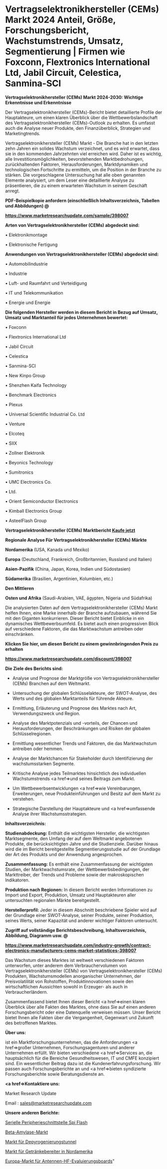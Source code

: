 # Vertragselektronikhersteller (CEMs) Markt 2024 Anteil, Größe, Forschungsbericht, Wachstumstrends, Umsatz, Segmentierung | Firmen wie Foxconn, Flextronics International Ltd, Jabil Circuit, Celestica, Sanmina-SCI

<strong>Vertragselektronikhersteller (CEMs) Markt 2024-2030: Wichtige Erkenntnisse und Erkenntnisse</strong>

Der Vertragselektronikhersteller (CEMs)-Bericht bietet detaillierte Profile der Hauptakteure, um einen klaren Überblick über die Wettbewerbslandschaft des Vertragselektronikhersteller (CEMs)-Outlook zu erhalten. Es umfasst auch die Analyse neuer Produkte, den Finanzüberblick, Strategien und Marketingtrends.

Vertragselektronikhersteller (CEMs) Markt - Die Branche hat in den letzten zehn Jahren ein solides Wachstum verzeichnet, und es wird erwartet, dass sie in den kommenden Jahrzehnten viel erreichen wird. Daher ist es wichtig, alle Investitionsmöglichkeiten, bevorstehenden Marktbedrohungen, zurückhaltenden Faktoren, Herausforderungen, Marktdynamiken und technologischen Fortschritte zu ermitteln, um die Position in der Branche zu stärken. Die vorgeschlagene Untersuchung hat alle oben genannten Elemente analysiert, um dem Leser eine detaillierte Analyse zu präsentieren, die zu einem erwarteten Wachstum in seinem Geschäft anregt.



<strong><b>PDF-Beispielkopie anfordern (einschließlich Inhaltsverzeichnis, Tabellen und Abbildungen) @ </b></strong>

<strong><a href=https://www.marketresearchupdate.com/sample/398007>

<strong>https://www.marketresearchupdate.com/sample/398007</u></a></strong></strong>



<strong>Arten von Vertragselektronikhersteller (CEMs) abgedeckt sind:</strong>

• Elektronikmontage

• Elektronische Fertigung



<strong>Anwendungen von Vertragselektronikhersteller (CEMs) abgedeckt sind:</strong>

• Automobilindustrie

• Industrie

• Luft- und Raumfahrt und Verteidigung

• IT und Telekommunikation

• Energie und Energie



<strong>Die folgenden Hersteller werden in diesem Bericht in Bezug auf Umsatz, Umsatz und Marktanteil für jedes Unternehmen bewertet:</strong>

• Foxconn

• Flextronics International Ltd

• Jabil Circuit

• Celestica

• Sanmina-SCI

• New Kinpo Group

• Shenzhen Kaifa Technology

• Benchmark Electronics

• Plexus

• Universal Scientific Industrial Co. Ltd

• Venture

• Elcoteq

• SIIX

• Zollner Elektronik

• Beyonics Technology

• Sumitronics

• UMC Electronics Co.

• Ltd.

• Orient Semiconductor Electronics

• Kimball Electronics Group

• AsteelFlash Group



<strong>Vertragselektronikhersteller (CEMs) Marktbericht <a href=https://www.marketresearchupdate.com/buynow/398007>Kaufe jetzt</a></strong>



<strong>Regionale Analyse Für Vertragselektronikhersteller (CEMs) Märkte</strong>



<strong>Nordamerika</strong> (USA, Kanada und Mexiko)



<strong>Europa</strong> (Deutschland, Frankreich, Großbritannien, Russland und Italien)



<strong>Asien-Pazifik</strong> (China, Japan, Korea, Indien und Südostasien)



<strong>Südamerika</strong> (Brasilien, Argentinien, Kolumbien, etc.)



<strong>Den Mittleren</strong> 

<strong>Osten und Afrika</strong> (Saudi-Arabien, VAE, ägypten, Nigeria und Südafrika)

Die analysierten Daten auf dem Vertragselektronikhersteller (CEMs) Markt helfen Ihnen, eine Marke innerhalb der Branche aufzubauen, während Sie mit den Giganten konkurrieren. Dieser Bericht bietet Einblicke in ein dynamisches Wettbewerbsumfeld. Es bietet auch einen progressiven Blick auf verschiedene Faktoren, die das Marktwachstum antreiben oder einschränken.



<strong>Klicken Sie hier, um diesen Bericht zu einem gewinnbringenden Preis zu erhalten
</strong>

<strong><a href=https://www.marketresearchupdate.com/discount/398007>https://www.marketresearchupdate.com/discount/398007</b></u></strong></a>



<strong>Die Ziele des Berichts sind:</strong>

- Analyse und Prognose der Marktgröße von Vertragselektronikhersteller (CEMs) Branchen auf dem Weltmarkt.

- Untersuchung der globalen Schlüsselakteure, der SWOT-Analyse, des Werts und des globalen Marktanteils für führende Akteure.

- Ermittlung, Erläuterung und Prognose des Marktes nach Art, Verwendungszweck und Region.

- Analyse des Marktpotenzials und -vorteils, der Chancen und Herausforderungen, der Beschränkungen und Risiken der globalen Schlüsselregionen.

- Ermittlung wesentlicher Trends und Faktoren, die das Marktwachstum antreiben oder hemmen.

- Analyse der Marktchancen für Stakeholder durch Identifizierung der wachstumsstarken Segmente.

- Kritische Analyse jedes Teilmarktes hinsichtlich des individuellen Wachstumstrends <a href=>und</a> seines Beitrags zum Markt.

- Um Wettbewerbsentwicklungen <a href=>wie</a> Vereinbarungen, Erweiterungen, neue Produkteinführungen und Besitz auf dem Markt zu verstehen.

- Strategische Darstellung der Hauptakteure und <a href=>umfas</a>sende Analyse ihrer Wachstumsstrategien.



<strong>Inhaltsverzeichnis:</strong>



<strong>Studienabdeckung:</strong> Enthält die wichtigsten Hersteller, die wichtigsten Marktsegmente, den Umfang der auf dem Weltmarkt angebotenen Produkte, die berücksichtigten Jahre und die Studienziele. Darüber hinaus wird die im Bericht bereitgestellte Segmentierungsstudie auf der Grundlage der Art des Produkts und der Anwendung angesprochen.



<strong>Zusammenfassung:</strong> Es enthält eine Zusammenfassung der wichtigsten Studien, der Marktwachstumsrate, der Wettbewerbsbedingungen, der Markttreiber, der Trends und Probleme sowie der makroskopischen Indikatoren.



<strong>Produktion nach Regionen:</strong> In diesem Bericht werden Informationen zu Import und Export, Produktion, Umsatz und Hauptakteuren aller untersuchten regionalen Märkte bereitgestellt.



<strong>Herstellerprofil:</strong> Jeder in diesem Abschnitt beschriebene Spieler wird auf der Grundlage einer SWOT-Analyse, seiner Produkte, seiner Produktion, seines Werts, seiner Kapazität und anderer wichtiger Faktoren untersucht.



<strong><b>Zugriff auf vollständige Berichtsbeschreibung, Inhaltsverzeichnis, Abbildung, Diagramm usw. @ </b></strong>

<strong><a href=https://www.marketresearchupdate.com/industry-growth/contract-electronics-manufacturers-cems-market-statistices-398007>https://www.marketresearchupdate.com/industry-growth/contract-electronics-manufacturers-cems-market-statistices-398007</a></strong>

Das Wachstum dieses Marktes ist weltweit verschiedenen Faktoren unterworfen, unter anderem dem Verbrauchervolumen von Vertragselektronikhersteller (CEMs) von Vertragselektronikhersteller (CEMs) Produkten, Wachstumsmodellen anorganischer Unternehmen, der Preisvolatilität von Rohstoffen, Produktinnovationen sowie den wirtschaftlichen Aussichten sowohl in Erzeuger- als auch in Verbraucherländern.

Zusammenfassend bietet Ihnen dieser Bericht <a href=>einen</a> klaren Überblick über alle Fakten des Marktes, ohne dass Sie auf einen anderen Forschungsbericht oder eine Datenquelle verweisen müssen. Unser Bericht bietet Ihnen alle Fakten über die Vergangenheit, Gegenwart und Zukunft des betroffenen Marktes.



<strong>Über uns:</strong>

 ist ein Marktforschungsunternehmen, das die Anforderungen <a href=>großer</a> Unternehmen, Forschungsagenturen und anderer Unternehmen erfüllt. Wir bieten verschiedene <a href=>Services</a> an, die hauptsächlich für die Bereiche Gesundheitswesen, IT und CMFE konzipiert sind. Ein wesentlicher Beitrag dazu ist die Kundenerfahrungsforschung. Wir passen auch Forschungsberichte an und <a href=>bieten</a> syndizierte Forschungsberichte sowie Beratungsdienste an.



<strong><a href=>Kontaktiere uns:</a></strong>

Market Research Update

Email : sales@marketresearchupdate.com



<strong>Unsere anderen Berichte:</strong>

<a href=https://www.linkedin.com/pulse/serial-peripheral-interface-spi-flash>Serielle Peripherieschnittstelle Spi Flash</a>

<a href=https://www.linkedin.com/pulse/beta-amylase-market-research-report>Beta-Amylase-Markt</a>

<a href=https://www.linkedin.com/pulse/depyrogenation-tunnels-market-size-trends-consumption>Markt für Depyrogenierungstunnel</a>

<a href=https://www.linkedin.com/pulse/north-america-soda-makers-market-2023-data-analysis>Markt für Getränkebereiter in Nordamerika</a>

<a href=https://www.linkedin.com/pulse/europe-antenna-rf-evaluation-boards-market-new-report>Europa-Markt für Antennen-HF-Evaluierungsboards</a>"
